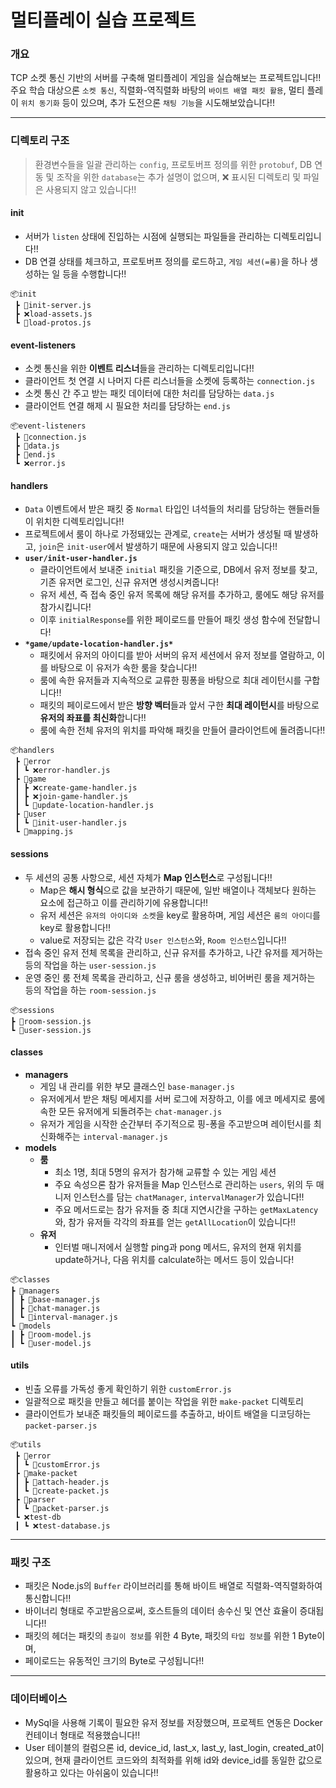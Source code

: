 # 멀티플레이 실습 프로젝트

### 개요
TCP 소켓 통신 기반의 서버를 구축해 멀티플레이 게임을 실습해보는 프로젝트입니다!!
주요 학습 대상으론 `소켓 통신`, 직렬화-역직렬화 바탕의 `바이트 배열 패킷 활용`, 멀티 플레이 `위치 동기화` 등이 있으며,
추가 도전으론 `채팅 기능`을 시도해보았습니다!!
- - -
### 디렉토리 구조
> 환경변수들을 일괄 관리하는 `config`, 프로토버프 정의를 위한 `protobuf`,
> DB 연동 및 조작을 위한 `database`는 추가 설명이 없으며,
> ❌ 표시된 디렉토리 및 파일은 사용되지 않고 있습니다!!
#### init
- 서버가 `listen` 상태에 진입하는 시점에 실행되는 파일들을 관리하는 디렉토리입니다!!
- DB 연결 상태를 체크하고, 프로토버프 정의를 로드하고, `게임 세션(=룸)`을 하나 생성하는 일 등을 수행합니다!!
```
📦init
 ┣ 📜init-server.js
 ┣ ❌load-assets.js
 ┗ 📜load-protos.js
```
#### event-listeners
- 소켓 통신을 위한 **이벤트 리스너**들을 관리하는 디렉토리입니다!!
- 클라이언트 첫 연결 시 나머지 다른 리스너들을 소켓에 등록하는 `connection.js`
- 소켓 통신 간 주고 받는 패킷 데이터에 대한 처리를 담당하는 `data.js`
- 클라이언트 연결 해제 시 필요한 처리를 담당하는 `end.js`
```
📦event-listeners
 ┣ 📜connection.js
 ┣ 📜data.js
 ┣ 📜end.js
 ┗ ❌error.js
```
#### handlers
- `Data` 이벤트에서 받은 패킷 중 `Normal` 타입인 녀석들의 처리를 담당하는 핸들러들이 위치한 디렉토리입니다!!
- 프로젝트에서 룸이 하나로 가정돼있는 관계로, `create`는 서버가 생성될 때 발생하고, `join`은 `init-user`에서 발생하기 때문에 사용되지 않고 있습니다!!
- **`user/init-user-handler.js`**
  - 클라이언트에서 보내준 `initial` 패킷을 기준으로, DB에서 유저 정보를 찾고, 기존 유저면 로그인, 신규 유저면 생성시켜줍니다!
  - 유저 세션, 즉 접속 중인 유저 목록에 해당 유저를 추가하고, 룸에도 해당 유저를 참가시킵니다!
  - 이후 `initialResponse`를 위한 페이로드를 만들어 패킷 생성 함수에 전달합니다!
- **`*game/update-location-handler.js*`**
  - 패킷에서 유저의 아이디를 받아 서버의 유저 세션에서 유저 정보를 열람하고, 이를 바탕으로 이 유저가 속한 룸을 찾습니다!!
  - 룸에 속한 유저들과 지속적으로 교류한 핑퐁을 바탕으로 최대 레이턴시를 구합니다!!
  - 패킷의 페이로드에서 받은 **방향 벡터**들과 앞서 구한 **최대 레이턴시**를 바탕으로 **유저의 좌표를 최신화**합니다!!
  - 룸에 속한 전체 유저의 위치를 파악해 패킷을 만들어 클라이언트에 돌려줍니다!!
```
📦handlers
 ┣ 📂error
 ┃ ┗ ❌error-handler.js
 ┣ 📂game
 ┃ ┣ ❌create-game-handler.js
 ┃ ┣ ❌join-game-handler.js
 ┃ ┗ 📜update-location-handler.js
 ┣ 📂user
 ┃ ┗ 📜init-user-handler.js
 ┗ 📜mapping.js
```
#### sessions
- 두 세션의 공통 사항으로, 세션 자체가 **Map 인스턴스**로 구성됩니다!!
  - Map은 **해시 형식**으로 값을 보관하기 때문에, 일반 배열이나 객체보다 원하는 요소에 접근하고 이를 관리하기에 유용합니다!!
  - 유저 세션은 `유저의 아이디와 소켓`을 key로 활용하며, 게임 세션은 `룸의 아이디`를 key로 활용합니다!!
  - value로 저장되는 값은 각각 `User 인스턴스`와, `Room 인스턴스`입니다!!
- 접속 중인 유저 전체 목록을 관리하고, 신규 유저를 추가하고, 나간 유저를 제거하는 등의 작업을 하는 `user-session.js`
- 운영 중인 룸 전체 목록을 관리하고, 신규 룸을 생성하고, 비어버린 룸을 제거하는 등의 작업을 하는 `room-session.js`
```
📦sessions
┣ 📜room-session.js
┗ 📜user-session.js
```
#### classes
- **managers**
  - 게임 내 관리를 위한 부모 클래스인 `base-manager.js`
  - 유저에게서 받은 채팅 메세지를 서버 로그에 저장하고, 이를 에코 메세지로 룸에 속한 모든 유저에게 되돌려주는 `chat-manager.js`
  - 유저가 게임을 시작한 순간부터 주기적으로 핑-퐁을 주고받으며 레이턴시를 최신화해주는 `interval-manager.js`
- **models**
  - **룸**
    - 최소 1명, 최대 5명의 유저가 참가해 교류할 수 있는 게임 세션
    - 주요 속성으론 참가 유저들을 Map 인스턴스로 관리하는 `users`, 위의 두 매니저 인스턴스를 담는 `chatManager`, `intervalManager`가 있습니다!!
    - 주요 메서드로는 참가 유저들 중 최대 지연시간을 구하는 `getMaxLatency`와, 참가 유저들 각각의 좌표를 얻는 `getAllLocation`이 있습니다!!
  - **유저**
    - 인터벌 매니저에서 실행할 ping과 pong 메서드, 유저의 현재 위치를 update하거나, 다음 위치를 calculate하는 메서드 등이 있습니다!
```
📦classes
┣ 📂managers
┃ ┣ 📜base-manager.js
┃ ┣ 📜chat-manager.js
┃ ┗ 📜interval-manager.js
┗ 📂models
┃ ┣ 📜room-model.js
┃ ┗ 📜user-model.js
```
#### utils
- 빈출 오류를 가독성 좋게 확인하기 위한 `customError.js`
- 일괄적으로 패킷을 만들고 헤더를 붙이는 작업을 위한 `make-packet` 디렉토리
- 클라이언트가 보내준 패킷들의 페이로드를 추출하고, 바이트 배열을 디코딩하는 `packet-parser.js`
```
📦utils
 ┣ 📂error
 ┃ ┗ 📜customError.js
 ┣ 📂make-packet
 ┃ ┣ 📜attach-header.js
 ┃ ┗ 📜create-packet.js
 ┣ 📂parser
 ┃ ┗ 📜packet-parser.js
 ┗ ❌test-db
 ┃ ┗ ❌test-database.js
```
---
### 패킷 구조
- 패킷은 Node.js의 `Buffer` 라이브러리를 통해 바이트 배열로 직렬화-역직렬화하여 통신합니다!!
- 바이너리 형태로 주고받음으로써, 호스트들의 데이터 송수신 및 연산 효율이 증대됩니다!!
- 패킷의 헤더는 패킷의 `총길이 정보`를 위한 4 Byte, 패킷의 `타입 정보`를 위한 1 Byte이며,
- 페이로드는 유동적인 크기의 Byte로 구성됩니다!!
- - -
### 데이터베이스
- MySql을 사용해 기록이 필요한 유저 정보를 저장했으며, 프로젝트 연동은 Docker 컨테이너 형태로 적용했습니다!!
- User 테이블의 컬럼으론 id, device_id, last_x, last_y, last_login, created_at이 있으며, 현재 클라이언트 코드와의 최적화를 위해 id와 device_id를 동일한 값으로 활용하고 있다는 아쉬움이 있습니다!!
